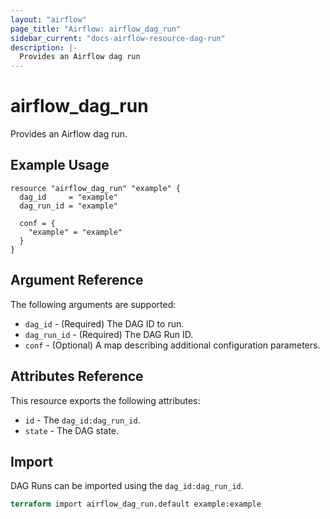 ```yaml
---
layout: "airflow"
page_title: "Airflow: airflow_dag_run"
sidebar_current: "docs-airflow-resource-dag-run"
description: |-
  Provides an Airflow dag run
---
```


# airflow_dag_run

Provides an Airflow dag run.

## Example Usage

```hcl
resource "airflow_dag_run" "example" {
  dag_id     = "example"
  dag_run_id = "example"

  conf = {
    "example" = "example"
  }  
}
```

## Argument Reference

The following arguments are supported:

* `dag_id` - (Required) The DAG ID to run.
* `dag_run_id` - (Required) The DAG Run ID.
* `conf` - (Optional) A map describing additional configuration parameters.

## Attributes Reference

This resource exports the following attributes:

* `id` - The `dag_id:dag_run_id`.
* `state` - The DAG state.

## Import

DAG Runs can be imported using the `dag_id:dag_run_id`.

```terraform
terraform import airflow_dag_run.default example:example
```
